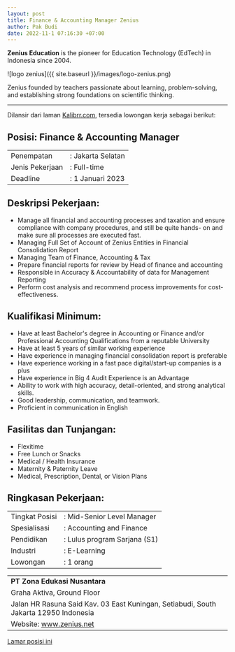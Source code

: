 ```yaml
---
layout: post
title: Finance & Accounting Manager Zenius
author: Pak Budi
date: 2022-11-1 07:16:30 +07:00
---
```


**Zenius Education** is the pioneer for Education Technology (EdTech) in Indonesia since 2004.

![logo zenius]({{ site.baseurl }}/images/logo-zenius.png)

Zenius founded by teachers passionate about learning, problem-solving, and establishing strong foundations on scientific thinking.

---

Dilansir dari laman [Kalibrr.com](https://www.kalibrr.com/id-ID/c/zenius-education/jobs/209500/finance-accounting-manager), tersedia lowongan kerja sebagai berikut:

## Posisi: Finance & Accounting Manager ##

|  |  |
| --- | --- |
| Penempatan | : Jakarta Selatan |
| Jenis Pekerjaan | : Full-time |
| Deadline | : 1 Januari 2023 |

## Deskripsi Pekerjaan:

- Manage all financial and accounting processes and taxation and
ensure compliance with company procedures, and still be quite hands- on
and make sure all processes are executed fast.
- Managing Full Set of Account of Zenius Entities in Financial Consolidation Report
- Managing Team of Finance, Accounting & Tax
- Prepare financial reports for review by Head of finance and accounting
- Responsible in Accuracy & Accountability of data for Management Reporting
- Perform cost analysis and recommend process improvements for cost-effectiveness.

## Kualifikasi Minimum:

- Have at least Bachelor's degree in Accounting or Finance and/or
Professional Accounting Qualifications from a reputable University
- Have at least 5 years of similar working experience
- Have experience in managing financial consolidation report is preferable
- Have experience working in a fast pace digital/start-up companies is a plus
- Have experience in Big 4 Audit Experience is an Advantage
- Ability to work with high accuracy, detail-oriented, and strong analytical skills.
- Good leadership, communication, and teamwork.
- Proficient in communication in English

## Fasilitas dan Tunjangan:

- Flexitime
- Free Lunch or Snacks
- Medical / Health Insurance
- Maternity & Paternity Leave
- Medical, Prescription, Dental, or Vision Plans

## Ringkasan Pekerjaan:

|  |  |
| --- | --- |
| Tingkat Posisi | : Mid-Senior Level Manager |
| Spesialisasi | : Accounting and Finance |
| Pendidikan | : Lulus program Sarjana (S1)|
| Industri | : E-Learning |
| Lowongan | : 1 orang |

|  |
| --- |
| **PT Zona Edukasi Nusantara** |
| Graha Aktiva, Ground Floor |
| Jalan HR Rasuna Said Kav. 03 East Kuningan, Setiabudi, South Jakarta 12950 Indonesia |
| Website: www.zenius.net |

<div class="apply"><a href="https://www.kalibrr.com/id-ID/c/zenius-education/jobs/209500/finance-accounting-manager">Lamar posisi ini</a></div>
